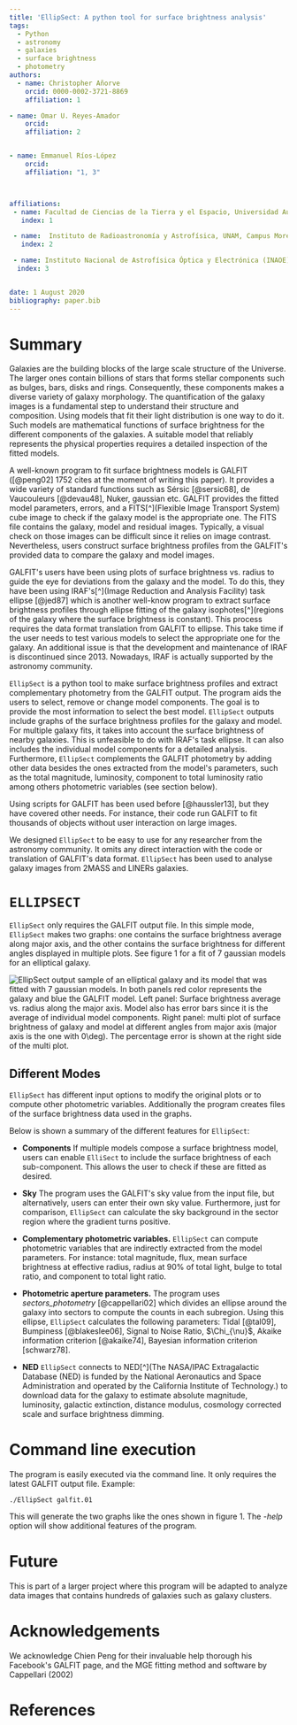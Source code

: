 ```yaml
---
title: 'EllipSect: A python tool for surface brightness analysis'
tags:
  - Python
  - astronomy
  - galaxies
  - surface brightness
  - photometry
authors:
  - name: Christopher Añorve
    orcid: 0000-0002-3721-8869
    affiliation: 1

- name: Omar U. Reyes-Amador
    orcid: 
    affiliation: 2


- name: Emmanuel Ríos-López
    orcid: 
    affiliation: "1, 3"



affiliations:
 - name: Facultad de Ciencias de la Tierra y el Espacio, Universidad Autónoma de Sinaloa, Blvd. de la Americas y Av. Universitarios S/N, Ciudad Universitaria, C.P. 80010 Culiacán, Sinaloa, México
   index: 1

 - name:  Instituto de Radioastronomía y Astrofísica, UNAM, Campus Morelia, AP 3-72, CP 58089, México
   index: 2

 - name: Instituto Nacional de Astrofísica Óptica y Electrónica (INAOE), Apartado Postal 51 y 216, 72000 Puebla, Mexico    
  index: 3


date: 1 August 2020
bibliography: paper.bib
---
```


# Summary

Galaxies are the building blocks of the large scale structure of the Universe. 
The larger ones contain billions of stars that forms stellar components such 
as bulges, bars, disks and rings. Consequently, these components makes a diverse variety of galaxy morphology. The quantification of the galaxy images is a fundamental step to understand their structure and composition. Using models that fit their light distribution is one way to do it. Such models are mathematical functions of surface brightness for the different components of the galaxies. A suitable model that reliably represents the physical properties requires a detailed inspection of the fitted models.

A well-known program to fit surface brightness models is GALFIT ([@peng02] 1752 cites at the moment of writing this paper). It provides a wide variety of standard functions such as Sérsic [@sersic68], de Vaucouleurs [@devau48], Nuker, gaussian etc. GALFIT provides the fitted model parameters, errors, and a FITS[^](Flexible Image Transport System) cube image to check if the galaxy model is the appropriate one.
The FITS file contains the galaxy, model and residual images. Typically, a visual check on those images can be difficult since it relies on image contrast. Nevertheless, users construct surface brightness profiles from the GALFIT's provided data to compare the galaxy and model images.

GALFIT's users have been using plots of surface brightness vs. radius to guide the eye for deviations from the galaxy and the model. To do this, they have been using IRAF's[^](Image Reduction and Analysis Facility) task ellipse [@jed87] which is another well-know program to extract surface brightness profiles through ellipse fitting of the galaxy isophotes[^](regions of the galaxy where the surface brightness is constant). This process requires the data format translation from GALFIT to ellipse. This take time if the user needs to test various models to select the appropriate one for the galaxy. An additional issue is that the development and maintenance of IRAF is discontinued since 2013. Nowadays, IRAF is actually supported by the astronomy community. 

``EllipSect`` is a python tool to make surface brightness profiles and extract complementary photometry from the GALFIT output. The program aids the users to select, remove or change model components. The goal is to provide the most information to select the best model. ``EllipSect`` outputs include graphs of the surface brightness profiles for the galaxy and model. For multiple galaxy fits, it takes into account the surface brightness of nearby galaxies. This is unfeasible to do with IRAF's task ellipse. It can also includes the individual model components for a detailed analysis. Furthermore, ``EllipSect`` complements the GALFIT photometry by adding other data besides the ones extracted from the model's parameters, such as the total magnitude, luminosity, component to total luminosity ratio among others photometric variables (see section below). 

Using scripts for GALFIT has been used before [@haussler13], but they have covered other needs. For instance, their code run GALFIT to fit thousands of objects without user interaction on large images.

We designed ``EllipSect`` to be easy to use for any researcher from the 
astronomy community. It omits any direct interaction with the code or translation of GALFIT's data format. ``EllipSect`` has been used to analyse galaxy images from 2MASS and LINERs galaxies.  


# ``ELLIPSECT``

``EllipSect`` only requires the GALFIT output file. In this simple mode, ``EllipSect`` makes two graphs: one contains the surface brightness average along major axis, and the other contains the surface brightness for different angles displayed in multiple plots. See figure 1 for a fit of 7 gaussian models for an elliptical galaxy.  

![EllipSect output sample of an elliptical galaxy and its model that was fitted with 7 gaussian models. In both panels red color represents the galaxy and blue the GALFIT model. Left panel: Surface brightness average vs. radius along the major axis. Model also has error bars since it is the average of individual model components. Right panel: multi plot of surface brightness of galaxy and model at different angles from major axis (major axis is the one with $0\deg$). The percentage error is shown at the right side of the multi plot. ](Fig1.png)


## Different Modes

``EllipSect`` has different input options to modify the original plots or 
to compute other photometric variables. Additionally the program creates 
files of the surface brightness data used in the graphs.

Below is shown a summary of the different features for ``EllipSect``:

- **Components** If multiple models compose a surface brightness model, users can enable ``ElliSect`` to include the surface brightness of each sub-component. This allows the user to check if these are fitted as desired.

- **Sky** The program uses the GALFIT's sky value from the input file, but alternatively, users can enter their own sky value. Furthermore, just for comparison, ``EllipSect`` can calculate the sky background in the sector region where the gradient turns positive. 

- **Complementary photometric variables.**  ``EllipSect`` can compute photometric variables that are indirectly extracted from the model parameters. For instance: total magnitude, flux, mean surface brightness at effective radius, radius at 90% of total light, bulge to total ratio, and component to total light ratio.
  
- **Photometric aperture parameters.** The program uses _sectors\_photometry_ [@cappellari02] which divides an ellipse around the galaxy into sectors to compute the counts in each subregion. Using this ellipse, ``EllipSect`` calculates the following parameters: Tidal [@tal09], Bumpiness [@blakeslee06], Signal to Noise Ratio, $\Chi_{\nu}$, Akaike information criterion [@akaike74], Bayesian information criterion [schwarz78].

- **NED** ``EllipSect`` connects to NED[^](The NASA/IPAC Extragalactic Database (NED) is funded by the National Aeronautics and Space Administration and operated by the California Institute of Technology.) to download data for the galaxy to estimate absolute magnitude, luminosity, galactic extinction, distance modulus, cosmology corrected scale and surface brightness dimming.  
 
 

# Command line execution

The program is easily executed via the command line. It only requires 
the latest GALFIT output file. Example: 

``` 
./EllipSect galfit.01
``` 

This will generate the two graphs like the ones shown in figure 1. The _-help_ option will show additional features of the program.

# Future

This is part of a larger project where this program will be adapted to analyze 
data images that contains hundreds of galaxies such as galaxy clusters. 

# Acknowledgements

We acknowledge Chien Peng for their invaluable help thorough his Facebook's GALFIT page, and the MGE fitting method and software by Cappellari (2002)

# References
